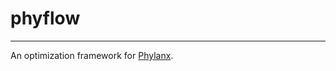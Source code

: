 <!-- 
Copyright (c) 2020 R. Tohid

Distributed under the Boost Software License, Version 1.0.(See accompanying
file LICENSE_1_0.txt or copy at http://www.boost.org/LICENSE_1_0.txt) 
-->

# phyflow

---

An optimization framework for [Phylanx](https://github.com/stellar-group/phylanx).
